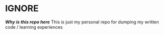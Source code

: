 # IGNORE

***Why is this repo here***
This is just my personal repo for dumping my written code / learning experiences
